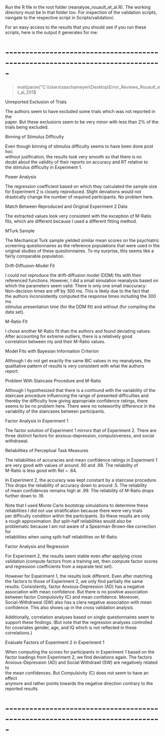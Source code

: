 Run the R file in the root folder (reanalyse_rouault_et_al.R). The working directory must be in that folder too. For inspection of the validation scripts, navigate to the respective script in Scripts/validation/.

For an easy access to the results that you should see if you run these scripts, here is the output it generates for me:

#  -----------------------------------------------------------------------------

> eval(parse("C:\\Users\\saschameyen\\Desktop\\Error_Reviews_Rouault_et_al_201$  
                                                                                 
                                                    
                                                                                 
Unreported Exclusion of Trials                                                   
                                                                                 
  The authors seem to have excluded some trials which was not reported in the    
  paper. But these exclusions seem to be very minor with less than 2% of the     
  trials being excluded.                                                         
                                                                                 
                                                                                 
Binning of Stimulus Difficulty                                                   
                                                                                 
  Even though binning of stimulus difficulty seems to have been done post hoc    
  without justfication, the results look very smooth so that there is no         
  doubt about the validity of their reports on accuracy and RT relative to       
  the stimulus difficulty in Experiment 1.                                       
                                                                                 
                                                                                 
Power Analysis                                                                   
                                                                                 
  The regression coefficient based on which they calculated the sample size      
  for Experiment 2 is closely reproduced. Slight deviations would not            
  drastically change the number of required participants. No problem here.       
                                                                                 
                                                                                 
Match Between Reproduced and Original Experiment 2 Data                          
                                                                                 
  The extracted values look very consistent with the exception of M-Ratio        
  fits, which are different because I used a different fitting method.           
                                                                                 
                                                                                 
MTurk Sample                                                                     
                                                                                 
  The Mechanical Turk sample yielded similar mean scores on the psychiatric      
  screening questionnaires as the reference populations that were used in the    
  original studies of these questionnaires. To my surprise, this seems like a    
  fairly comparable population.                                                  
                                                                                 
                                                                                 
Drift-Diffusion-Model Fit                                                        
                                                                                 
  I could not reproduce the drift-diffusion model (DDM) fits with their          
  referenced functions. However, I did a small simulation reanalysis based on    
  which the parameters seem valid. There is only one small inaccuracy:           
  Non-decision times are off by 300 ms. This is likely due to the fact that      
  the authors inconsistently computed the response times including the 300 ms    
  stimulus presentation time (for the DDM fit) and without (for compiling the    
  data set).                                                                     
                                                                                 
                                                                                 
M-Ratio Fit                                                                      
                                                                                 
  I chose another M-Ratio fit than the authors and found deviating values.       
  After accounting for extreme outliers, there is a relatively good              
  correlation between my and their M-Ratio values.                               
                                                                                 
                                                                                 
Model Fits with Bayesian Information Criterion                                   
                                                                                 
  Although I do not get exactly the same BIC values in my reanalyses, the        
  qualitative pattern of results is very consistent with what the authors        
  report.                                                                        
                                                                                 
                                                                                 
Problem With Staircase Procedure and M-Ratio                                     
                                                                                 
  Although I hypothesized that there is a confound with the variability of the   
  staircase procedure influencing the range of presented difficulties and        
  thereby the difficulty how giving appropriate confidence ratings, there        
  seems to be no problem here. There were no noteworthy difference in the        
  variability of the staircases between participants.                            
                                                                                 
                                                                                 
Factor Analysis in Experiment 1                                                  
                                                                                 
  The factor solution of Experiment 1 mirrors that of Experiment 2. There are    
  three distinct factors for anxious-depression, compulsiveness, and social      
  withdrawal.                                                                    
                                                                                 
                                                                                 
Reliabilities of Perceptual Task Measures                                        
                                                                                 
  The reliabilities of accuracies and mean confidence ratings in Experiment 1    
  are very good with values of around .90 and .99. The reliability of            
  M-Ratio is less good with Rel ~ .64.                                           
                                                                                 
  In Experiment 2, the accuracy was kept constant by a staircase procedure.      
  This drops the reliability of accuracy down to around .5. The reliability      
  of mean confidences remains high at .99. The reliability of M-Ratio drops      
  further down to .19.                                                           
                                                                                 
  Note that I used Monte Carlo bootstrap simulations to determine these          
  reliabilities I did not use stratification because there were very trials      
  per difficulty condition within the participants. So these results are only    
  a rough approximation. But split-half reliabilities would also be              
  problematic because I am not aware of a Spearman-Brown-like correction for     
  reliabilities when using split-half reliabilities on M-Ratio.                  
                                                                                 
                                                                                 
Factor Analysis and Regression                                                   
                                                                                 
  For Experiment 2, the results seem stable even after applying cross            
  validation (compute factors from a training set, then compute factor scores    
  and regression coefficients from a separate test set).                         
                                                                                 
  However for Experiment 1, the results look different. Even after matching      
  the factors to those of Experiment 2, we only find partially the same          
  results. Consistently, factor Anxious-Depression (AD) has a negative           
  association with mean confidence. But there is no positive association         
  between factor Compulsivity (C) and mean confidence. Moreover,                 
  Social-Withdrawal (SW) also has a clera negative association with mean         
  confidence. This also shows up in the cross validation analysis.               
                                                                                 
  Additionally, correlation analyses based on single questionnaires seem to      
  support these findings. (But note that the regression analyses controlled      
  for covariates gender, age, and IQ which is not reflected in these             
  correlations.)                                                                 
                                                                                 
                                                                                 
Evaluate Factors of Experiment 2 in Experiment 1                                 
                                                                                 
  When computing the scores for participants in Experiment 1 based on the        
  factor loadings from Experiment 2, we find deviations again. The factors       
  Anxious-Depression (AD) and Social Withdrawl (SW) are negatively related to    
  the mean confidences. But Compulsivity (C) does not seem to have an effect     
  anymore and rather points towards the negative direction contrary to the       
  reported results.                                                              
                                                                                 
                                                                                 
#  -----------------------------------------------------------------------------